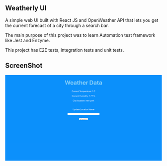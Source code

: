 ## Weatherly UI

A simple web UI built with React JS and OpenWeather API that 
lets you get the current forecast of a city through a search bar.

The main purpose of this project was to learn Automation test framework like Jest and Enzyme. 

This project has E2E tests, integration tests and unit tests. 

## ScreenShot
 ![Screenshot](screenshot.png)